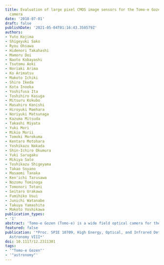 ```yaml
---
title: Evaluation of large pixel CMOS image sensors for the Tomo-e Gozen wide field
  camera
date: '2018-07-01'
draft: false
publishDate: '2021-05-04T01:16:43.350579Z'
authors:
- Yuto Kojima
- Shigeyuki Sako
- Ryou Ohsawa
- Hidenori Takahashi
- Mamoru Doi
- Naoto Kobayashi
- Tsutomu Aoki
- Noriaki Arima
- Ko Arimatsu
- Makoto Ichiki
- Shiro Ikeda
- Kota Inooka
- Yoshifusa Ita
- Toshihiro Kasuga
- Mitsuru Kokubo
- Masahiro Konishi
- Hiroyuki Maehara
- Noriyuki Matsunaga
- Kazuma Mitsuda
- Takashi Miyata
- Yuki Mori
- Mikio Morii
- Tomoki Morokuma
- Kentaro Motohara
- Yoshikazu Nakada
- Shin-Ichiro Okumura
- Yuki Sarugaku
- Mikiya Sato
- Toshikazu Shigeyama
- Takao Soyano
- Masaomi Tanaka
- Ken'ichi Tarusawa
- Nozomu Tominaga
- Tomonori Totani
- Seitaro Urakawa
- Fumihiko Usui
- Junichi Watanabe
- Takuya Yamashita
- Makoto Yoshikawa
publication_types:
- '1'
abstract: 'Tomo-e Gozen (Tomo-e) is a wide field optical camera for the Kiso 1.05 m f/3.1 Schmidt telescope operated by the University of Tokyo. Tomo-e is equipped with 84 chips of front-illuminated CMOS image sensors with a microlens array. The field of view is about 20 square degrees and maximum frame rate is 2 fps. The CMOS sensor has 2160x1200 pixels and a size of pixel is 19 microns, which is larger than those of other CMOS sensors. We have evaluated performances of the CMOS sensors installed in Tomo-e. The readout noise is 2.0 e- in 2 fps operations when an internal amplifier gain is set to 16. The dark current is 0.5 e-/sec/pix at room temperature, 290K, which is lower than a typical sky background flux in Tomo-e observations, 50 e-/sec/pix. The efficiency of the camera system peaks at approximately 0.7 in 500 nm.'
featured: false
publication: '*Proc. SPIE 10709, High Energy, Optical, and Infrared Detectors for
  Astronomy VIII*'
doi: 10.1117/12.2311301
tags:
- '"Tomo-e Gozen"'
- '"astronomy"'
---
```

